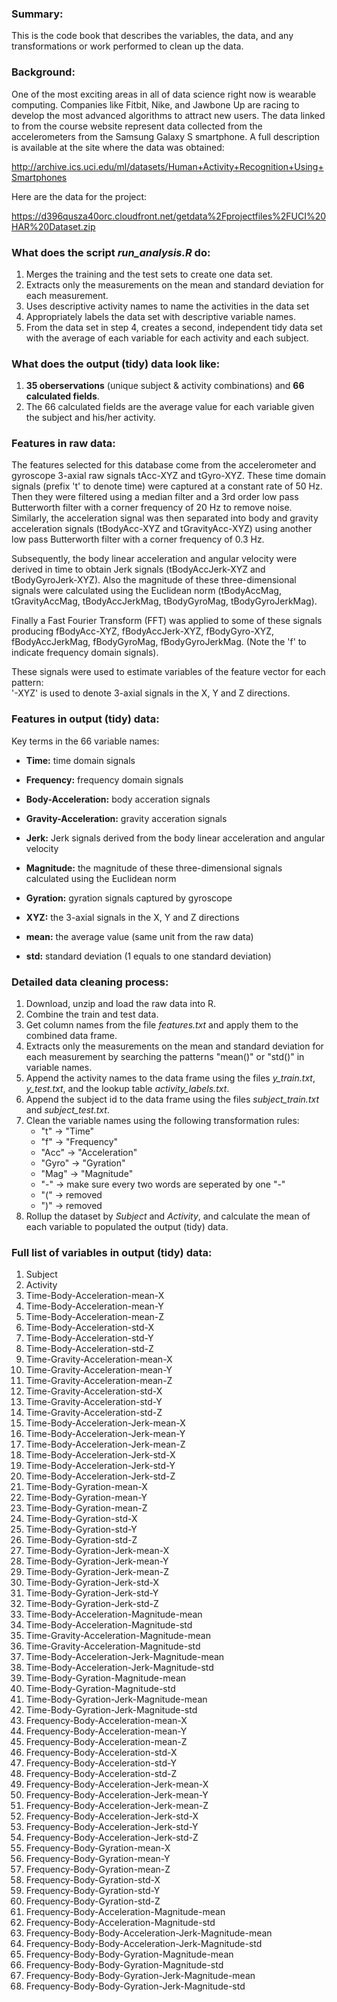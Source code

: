 ### Summary:

This is the code book that describes the variables, the data, and any transformations or work performed to clean up the data.

### Background:

One of the most exciting areas in all of data science right now is wearable computing. Companies like Fitbit, Nike, and Jawbone Up are racing to develop the most advanced algorithms to attract new users. The data linked to from the course website represent data collected from the accelerometers from the Samsung Galaxy S smartphone. A full description is available at the site where the data was obtained:

http://archive.ics.uci.edu/ml/datasets/Human+Activity+Recognition+Using+Smartphones

Here are the data for the project:

https://d396qusza40orc.cloudfront.net/getdata%2Fprojectfiles%2FUCI%20HAR%20Dataset.zip

### What does the script *run_analysis.R* do:

1. Merges the training and the test sets to create one data set.
2. Extracts only the measurements on the mean and standard deviation for each measurement.
3. Uses descriptive activity names to name the activities in the data set
4. Appropriately labels the data set with descriptive variable names.
5. From the data set in step 4, creates a second, independent tidy data set with the average of each variable for each activity and each subject.

### What does the output (tidy) data look like:

1. **35 oberservations** (unique subject & activity combinations) and **66 calculated fields**.
2. The 66 calculated fields are the average value for each variable given the subject and his/her activity.

### Features in raw data:

The features selected for this database come from the accelerometer and gyroscope 3-axial raw signals tAcc-XYZ and tGyro-XYZ. These time domain signals (prefix 't' to denote time) were captured at a constant rate of 50 Hz. Then they were filtered using a median filter and a 3rd order low pass Butterworth filter with a corner frequency of 20 Hz to remove noise. Similarly, the acceleration signal was then separated into body and gravity acceleration signals (tBodyAcc-XYZ and tGravityAcc-XYZ) using another low pass Butterworth filter with a corner frequency of 0.3 Hz. 

Subsequently, the body linear acceleration and angular velocity were derived in time to obtain Jerk signals (tBodyAccJerk-XYZ and tBodyGyroJerk-XYZ). Also the magnitude of these three-dimensional signals were calculated using the Euclidean norm (tBodyAccMag, tGravityAccMag, tBodyAccJerkMag, tBodyGyroMag, tBodyGyroJerkMag). 

Finally a Fast Fourier Transform (FFT) was applied to some of these signals producing fBodyAcc-XYZ, fBodyAccJerk-XYZ, fBodyGyro-XYZ, fBodyAccJerkMag, fBodyGyroMag, fBodyGyroJerkMag. (Note the 'f' to indicate frequency domain signals). 

These signals were used to estimate variables of the feature vector for each pattern:  
'-XYZ' is used to denote 3-axial signals in the X, Y and Z directions.

### Features in output (tidy) data:

Key terms in the 66 variable names:

- **Time:** time domain signals
- **Frequency:** frequency domain signals
- **Body-Acceleration:** body acceration signals 
- **Gravity-Acceleration:** gravity acceration signals 
- **Jerk:** Jerk signals derived from the body linear acceleration and angular velocity
- **Magnitude:** the magnitude of these three-dimensional signals calculated using the Euclidean norm
- **Gyration:** gyration signals captured by gyroscope
- **XYZ:** the 3-axial signals in the X, Y and Z directions

- **mean:** the average value (same unit from the raw data)
- **std:** standard deviation (1 equals to one standard deviation)

### Detailed data cleaning process:

1. Download, unzip and load the raw data into R.
2. Combine the train and test data.
3. Get column names from the file *features.txt* and apply them to the combined data frame.
4. Extracts only the measurements on the mean and standard deviation for each measurement by searching the patterns "mean()" or "std()" in variable names.
5. Append the activity names to the data frame using the files *y_train.txt*, *y_test.txt*, and the lookup table *activity_labels.txt*.
6. Append the subject id to the data frame using the files *subject_train.txt* and *subject_test.txt*.
7. Clean the variable names using the following transformation rules:
    - "t" -> "Time"
    - "f" -> "Frequency"
    - "Acc" -> "Acceleration"
    - "Gyro" -> "Gyration"
    - "Mag" -> "Magnitude"
    - "-" -> make sure every two words are seperated by one "-"
    - "(" -> removed
    - ")" -> removed
8. Rollup the dataset by *Subject* and *Activity*, and calculate the mean of each variable to populated the output (tidy) data.

### Full list of variables in output (tidy) data:

1. Subject                                             
2. Activity                                            
3. Time-Body-Acceleration-mean-X                       
4. Time-Body-Acceleration-mean-Y                       
5. Time-Body-Acceleration-mean-Z                       
6. Time-Body-Acceleration-std-X                        
7. Time-Body-Acceleration-std-Y                        
8. Time-Body-Acceleration-std-Z                        
9. Time-Gravity-Acceleration-mean-X                    
10. Time-Gravity-Acceleration-mean-Y                    
11. Time-Gravity-Acceleration-mean-Z                    
12. Time-Gravity-Acceleration-std-X                     
13. Time-Gravity-Acceleration-std-Y                     
14. Time-Gravity-Acceleration-std-Z                     
15. Time-Body-Acceleration-Jerk-mean-X                  
16. Time-Body-Acceleration-Jerk-mean-Y                  
17. Time-Body-Acceleration-Jerk-mean-Z                  
18. Time-Body-Acceleration-Jerk-std-X                   
19. Time-Body-Acceleration-Jerk-std-Y                   
20. Time-Body-Acceleration-Jerk-std-Z                   
21. Time-Body-Gyration-mean-X                           
22. Time-Body-Gyration-mean-Y                           
23. Time-Body-Gyration-mean-Z                           
24. Time-Body-Gyration-std-X                            
25. Time-Body-Gyration-std-Y                            
26. Time-Body-Gyration-std-Z                            
27. Time-Body-Gyration-Jerk-mean-X                      
28. Time-Body-Gyration-Jerk-mean-Y                      
29. Time-Body-Gyration-Jerk-mean-Z                      
30. Time-Body-Gyration-Jerk-std-X                       
31. Time-Body-Gyration-Jerk-std-Y                       
32. Time-Body-Gyration-Jerk-std-Z                       
33. Time-Body-Acceleration-Magnitude-mean               
34. Time-Body-Acceleration-Magnitude-std                
35. Time-Gravity-Acceleration-Magnitude-mean            
36. Time-Gravity-Acceleration-Magnitude-std             
37. Time-Body-Acceleration-Jerk-Magnitude-mean          
38. Time-Body-Acceleration-Jerk-Magnitude-std           
39. Time-Body-Gyration-Magnitude-mean                   
40. Time-Body-Gyration-Magnitude-std                    
41. Time-Body-Gyration-Jerk-Magnitude-mean              
42. Time-Body-Gyration-Jerk-Magnitude-std               
43. Frequency-Body-Acceleration-mean-X                  
44. Frequency-Body-Acceleration-mean-Y                  
45. Frequency-Body-Acceleration-mean-Z                  
46. Frequency-Body-Acceleration-std-X                   
47. Frequency-Body-Acceleration-std-Y                   
48. Frequency-Body-Acceleration-std-Z                   
49. Frequency-Body-Acceleration-Jerk-mean-X             
50. Frequency-Body-Acceleration-Jerk-mean-Y             
51. Frequency-Body-Acceleration-Jerk-mean-Z             
52. Frequency-Body-Acceleration-Jerk-std-X              
53. Frequency-Body-Acceleration-Jerk-std-Y              
54. Frequency-Body-Acceleration-Jerk-std-Z              
55. Frequency-Body-Gyration-mean-X                      
56. Frequency-Body-Gyration-mean-Y                      
57. Frequency-Body-Gyration-mean-Z                      
58. Frequency-Body-Gyration-std-X                       
59. Frequency-Body-Gyration-std-Y                       
60. Frequency-Body-Gyration-std-Z                       
61. Frequency-Body-Acceleration-Magnitude-mean          
62. Frequency-Body-Acceleration-Magnitude-std           
63. Frequency-Body-Body-Acceleration-Jerk-Magnitude-mean
64. Frequency-Body-Body-Acceleration-Jerk-Magnitude-std 
65. Frequency-Body-Body-Gyration-Magnitude-mean         
66. Frequency-Body-Body-Gyration-Magnitude-std          
67. Frequency-Body-Body-Gyration-Jerk-Magnitude-mean    
68. Frequency-Body-Body-Gyration-Jerk-Magnitude-std  
